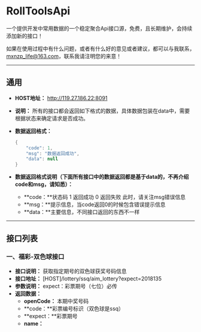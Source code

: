 # RollToolsApi
一个提供开发中常用数据的一个稳定聚合Api接口源，免费，且长期维护，会持续添加新的接口！

如果在使用过程中有什么问题，或者有什么好的意见或者建议，都可以与我联系，mxnzp_life@163.com，联系我请注明您的来意！

----

## 通用

+ **HOST地址：** http://119.27.186.22:8091

+ **说明：** 所有的接口都会返回如下格式的数据，具体数据包装在data中，需要根据状态来确定请求是否成功。

+ **数据返回格式：**

  ```java
  {
      "code": 1,
      "msg": "数据返回成功",
      "data": null
  }
  ```

+ **数据返回格式说明（下面所有接口中的数据返回都是基于data的，不再介绍code和msg，请知悉）：**
  + **code：**状态码 1 返回成功 0 返回失败 此时，请关注msg错误信息
  + **msg：**提示信息，当code返回0的时候包含错误提示信息
  + **data：**主要信息，不同接口返回的东西不一样

----

## 接口列表

### 一、福彩-双色球接口

+ **接口说明：** 获取指定期号的双色球获奖号码信息
+ **接口地址：** [HOST]/lottery/ssq/aim_lottery?expect=2018135
+ **参数说明：** expect：彩票期号（七位）必传
+ **返回数据：** 
  + **openCode：** 本期中奖号码
  + **code：**彩票编号标识（双色球是ssq）
  + **expect：**彩票期号
  + **name：**

